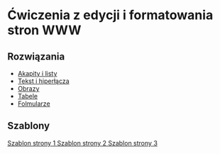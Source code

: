<html lang="pl">
 <head>
<title>Ćwiczenia w HTML</title>
 <meta charset="utf-8"/>
  <meta name="keywords" content="HTML, WWW"/>
  <meta name="description" content="Ćwiczenia z HTML"/>
  <meta name="author" content="Olga Nyga"/>
  <meta name="viewport" content="width=device-width"/>
  <link rel="icon" href="favicon.png" sizes="32x32" type="image/png">
 </head>
 <body>
<h1>Ćwiczenia z edycji i formatowania<br/>
 stron WWW</h1>
  <h2>Rozwiązania</h2>
  <ul>
   <li>
<a href="akapity.html">Akapity i listy</a>
   </li>
   <li>
<a href="tekst.html">Tekst i hiperłącza</a>
   </li>
   <li>
<a href="obrazy.html">Obrazy</a>
   </li>
    <li>
<a href="tabele.html">Tabele</a>
   </li>
   <li>
<a href="folmularze.html">Folmularze</a>
   </li>
  </ul>
  <h2>Szablony</h2>
  <div>
<a href="www/szablony/szablonstrony1.html">
Szablon strony 1
</a>
<a href="www/szablony/szablonstrony2.html">
Szablon strony 2
</a>
<a href="www/szablony/szablonstrony3.html">
Szablon strony 3
</a>
  </div>
 </body>
</html>
